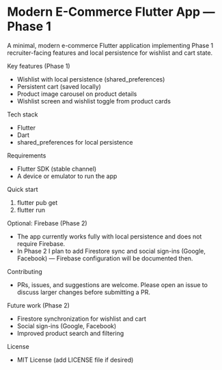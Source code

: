 # Modern E-Commerce Flutter App — Phase 1

A minimal, modern e-commerce Flutter application implementing Phase 1 recruiter-facing features and local persistence for wishlist and cart state.

Key features (Phase 1)
- Wishlist with local persistence (shared_preferences)
- Persistent cart (saved locally)
- Product image carousel on product details
- Wishlist screen and wishlist toggle from product cards

Tech stack
- Flutter
- Dart
- shared_preferences for local persistence

Requirements
- Flutter SDK (stable channel)
- A device or emulator to run the app

Quick start
1. flutter pub get
2. flutter run

Optional: Firebase (Phase 2)
- The app currently works fully with local persistence and does not require Firebase.
- In Phase 2 I plan to add Firestore sync and social sign-ins (Google, Facebook) — Firebase configuration will be documented then.

Contributing
- PRs, issues, and suggestions are welcome. Please open an issue to discuss larger changes before submitting a PR.

Future work (Phase 2)
- Firestore synchronization for wishlist and cart
- Social sign-ins (Google, Facebook)
- Improved product search and filtering

License
- MIT License (add LICENSE file if desired)
